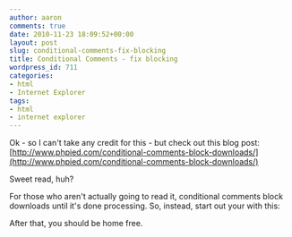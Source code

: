 ```yaml
---
author: aaron
comments: true
date: 2010-11-23 18:09:52+00:00
layout: post
slug: conditional-comments-fix-blocking
title: Conditional Comments - fix blocking
wordpress_id: 711
categories:
- html
- Internet Explorer
tags:
- html
- internet explorer
---
```


Ok - so I can't take any credit for this - but check out this blog post:
[http://www.phpied.com/conditional-comments-block-downloads/](http://www.phpied.com/conditional-comments-block-downloads/)

Sweet read, huh?

For those who aren't actually going to read it, conditional comments block downloads until it's done processing.  So, instead, start out your <head> with this:


    
    
    
    



After that, you should be home free.
